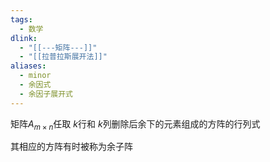 ```yaml
---
tags:
  - 数学
dlink:
  - "[[---矩阵---]]"
  - "[[拉普拉斯展开法]]"
aliases:
  - minor
  - 余因式
  - 余因子展开式
---
```

矩阵$A_{m×n}$任取 $k$行和 $k$列删除后余下的元素组成的方阵的行列式

其相应的方阵有时被称为余子阵